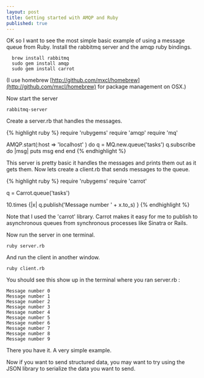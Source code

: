 ```yaml
--- 
layout: post
title: Getting started with AMQP and Ruby
published: true
---
```

OK so I want to see the most simple basic example of using a message
queue from Ruby. Install the rabbitmq server and the amqp ruby bindings. 

      brew install rabbitmq 
      sudo gem install amqp 
      sudo gem install carrot 

(I use homebrew [http://github.com/mxcl/homebrew](http://github.com/mxcl/homebrew)
for package management on OSX.)

Now start the server

    rabbitmq-server 

Create a server.rb that handles the messages.

{% highlight ruby %}
require 'rubygems'
require 'amqp'
require 'mq'

AMQP.start(:host => 'localhost' ) do
  q = MQ.new.queue('tasks') 
  q.subscribe do |msg|
    puts msg
  end
end
{% endhighlight %}

This server is pretty basic it handles the messages and prints them out as it gets them. 
Now lets create a client.rb that sends messages to the queue. 

{% highlight ruby %}
require 'rubygems'
require 'carrot'

q = Carrot.queue('tasks')

10.times {|x| q.publish('Message number ' + x.to_s) }
{% endhighlight %}

Note that I used the 'carrot' library. Carrot makes it easy for me to publish to asynchronous queues from synchronous processes like Sinatra or Rails.

Now run the server in one terminal. 

    ruby server.rb 

And run the client in another window.

    ruby client.rb 

You should see this show up in the terminal where you ran server.rb :

    Message number 0 
    Message number 1 
    Message number 2 
    Message number 3 
    Message number 4 
    Message number 5 
    Message number 6 
    Message number 7 
    Message number 8 
    Message number 9 

There you have it. A very simple example. 

Now if you want to send structured data, you may want to try using the JSON library to serialize the data you want to send.

